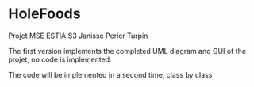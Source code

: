 # HoleFoods

Projet MSE ESTIA S3 Janisse Perier Turpin

The first version implements the completed UML diagram and GUI of the projet, no code is implemented.

The code will be implemented in a second time, class by class
